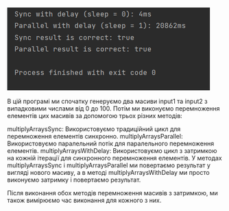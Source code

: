 ![img.png](img.png)

В цій програмі ми спочатку генеруємо два масиви input1 та input2 з випадковими числами від 0 до 100. Потім ми виконуємо перемноження елементів цих масивів за допомогою трьох різних методів:

multiplyArraysSync: Використовуємо традиційний цикл для перемноження елементів синхронно.
multiplyArraysParallel: Використовуємо паралельний потік для паралельного перемноження елементів.
multiplyArraysWithDelay: Використовуємо цикл з затримкою на кожній ітерації для синхронного перемноження елементів.
У методах multiplyArraysSync і multiplyArraysParallel ми повертаємо результат у вигляді нового масиву, а в методі multiplyArraysWithDelay ми просто виконуємо затримку і повертаємо результат.

Після виконання обох методів перемноження масивів з затримкою, ми також вимірюємо час виконання для кожного з них.